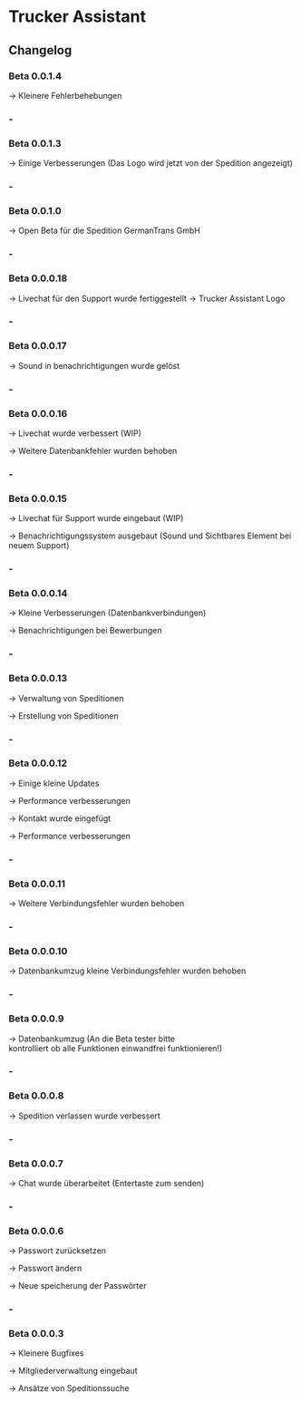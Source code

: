 # Trucker Assistant

## Changelog
### Beta 0.0.1.4

-> Kleinere Fehlerbehebungen

### -
### Beta 0.0.1.3

-> Einige Verbesserungen (Das Logo wird jetzt von der Spedition angezeigt)

### -
### Beta 0.0.1.0

-> Open Beta für die Spedition GermanTrans GmbH

### -

### Beta 0.0.0.18

-> Livechat für den Support wurde fertiggestellt
-> Trucker Assistant Logo

### -

### Beta 0.0.0.17

-> Sound in benachrichtigungen wurde gelöst

### -

### Beta 0.0.0.16

-> Livechat wurde verbessert (WIP)

-> Weitere Datenbankfehler wurden behoben

### -

### Beta 0.0.0.15

-> Livechat für Support wurde eingebaut (WIP)

-> Benachrichtigungssystem ausgebaut (Sound und Sichtbares Element bei neuem Support)

### -

### Beta 0.0.0.14

-> Kleine Verbesserungen (Datenbankverbindungen)

-> Benachrichtigungen bei Bewerbungen

### -

### Beta 0.0.0.13

-> Verwaltung von Speditionen

-> Erstellung von Speditionen

### -

### Beta 0.0.0.12

-> Einige kleine Updates

-> Performance verbesserungen

-> Kontakt wurde eingefügt

-> Performance verbesserungen

### -

### Beta 0.0.0.11

-> Weitere Verbindungsfehler wurden behoben

### -

### Beta 0.0.0.10

-> Datenbankumzug kleine Verbindungsfehler wurden behoben

### -

### Beta 0.0.0.9

-> Datenbankumzug (An die Beta tester bitte  
kontrolliert ob alle Funktionen einwandfrei funktionieren!)

### -

### Beta 0.0.0.8

-> Spedition verlassen wurde verbessert

### -

### Beta 0.0.0.7

-> Chat wurde überarbeitet (Entertaste zum senden)

### -

### Beta 0.0.0.6

-> Passwort zurücksetzen

-> Passwort ändern

-> Neue speicherung der Passwörter

### -

### Beta 0.0.0.3

-> Kleinere Bugfixes

-> Mitgliederverwaltung eingebaut

-> Ansätze von Speditionssuche